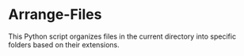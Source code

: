 # Arrange-Files
This Python script organizes files in the current directory into specific folders based on their extensions.
